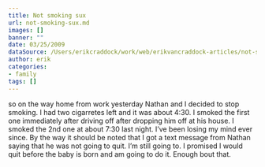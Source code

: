 ```yaml
---
title: Not smoking sux
url: not-smoking-sux.md
images: []
banner: ""
date: 03/25/2009
dataSource: /Users/erikcraddock/work/web/erikvancraddock-articles/not-smoking-sux/not-smoking-sux.md
author: erik
categories:
- family
tags: []
---
```

so on the way home from work yesterday Nathan and I decided to stop smoking. I had two cigarretes left and it was about 4:30. I smoked the first one immediately after driving off after dropping him off at his house. I smoked the 2nd one at about 7:30 last night. I&#8217;ve been losing my mind ever since. By the way it should be noted that I got a text message from Nathan saying that he was not going to quit. I&#8217;m still going to. I promised I would quit before the baby is born and am going to do it. Enough bout that.